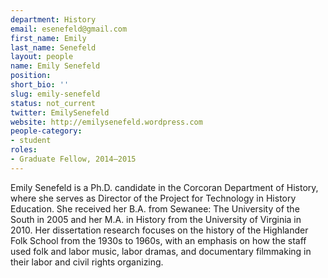 ```yaml
---
department: History
email: esenefeld@gmail.com
first_name: Emily
last_name: Senefeld
layout: people
name: Emily Senefeld
position:
short_bio: ''
slug: emily-senefeld
status: not_current
twitter: EmilySenefeld
website: http://emilysenefeld.wordpress.com
people-category:
- student
roles:
- Graduate Fellow, 2014–2015
---
```


Emily Senefeld is a Ph.D. candidate in the Corcoran Department of History, where she serves as Director of the Project for Technology in History Education. She received her B.A. from Sewanee: The University of the South in 2005 and her M.A. in History from the University of Virginia in 2010. Her dissertation research focuses on the history of the Highlander Folk School from the 1930s to 1960s, with an emphasis on how the staff used folk and labor music, labor dramas, and documentary filmmaking in their labor and civil rights organizing.
